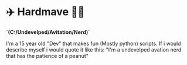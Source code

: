 # ✈️ Hardmave 🧑‍✈️

**´(C:/Undevelped/Avitation/Nerd)´**

I'm a 15 year old "Dev" that makes fun (Mostly python) scripts. 
If i would describe myself i would quote it like this: "I'm a undevelped avation nerd that has the patience of a peanut"
